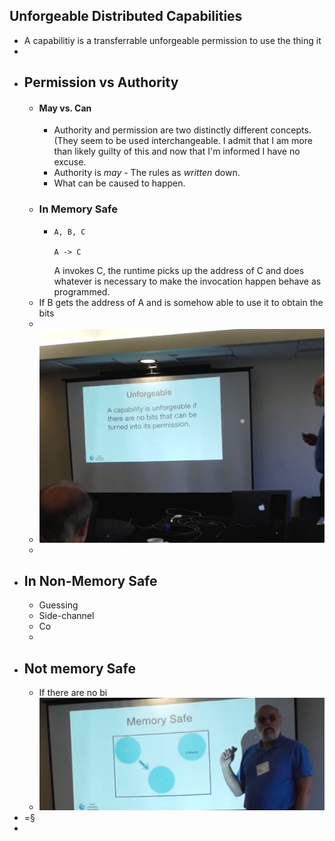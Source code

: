 ## Unforgeable Distributed Capabilities
- A capabilitiy is a transferrable unforgeable permission to use the thing it
-
- ## Permission vs Authority
	- #### May vs. Can
		- Authority and permission are two distinctly different concepts. (They seem to be used interchangeable. I admit that I am more than likely guilty of this and now that I'm informed I have no excuse.
		- Authority is *may* - The rules as *written* down.
		- What can be caused to happen.
	- ### In Memory Safe
		- ```
		  A, B, C
		  
		  A -> C
		  
		  ```
		  A invokes C, the runtime picks up the address of C and does whatever is necessary to make the invocation happen behave as programmed.
	- If B gets the address of A and is somehow able to use it to obtain the bits
	-
	- ![🖼 unforgeable-definition.png](../assets/unforgeable-definition.png)
	-
- ## In Non-Memory Safe
	- Guessing
	- Side-channel
	- Co
	-
- ## Not memory Safe
	- If there are no bi
	- ![image.png](../assets/image_1699861401958_0.png)
- =§
-